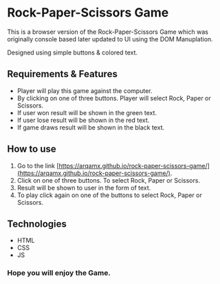 # Rock-Paper-Scissors Game

This is a browser version of the Rock-Paper-Scissors Game which was originally console based later updated to UI using the DOM Manuplation.

Designed using simple buttons & colored text.





## Requirements & Features

- Player will play this game against the computer.
- By clicking on one of three buttons. Player will select Rock, Paper or Scissors.
- If user won result will be shown in the green text.
- If user lose result will be shown in the red text.
- If game draws result will be shown in the black text.




## How to use
1. Go to the link [https://arqamx.github.io/rock-paper-scissors-game/](https://arqamx.github.io/rock-paper-scissors-game/).
2. Click on one of three buttons. To select Rock, Paper or Scissors.
3. Result will be shown to user in the form of text.
5. To play click again on one of the buttons to select Rock, Paper or Scissors.

## Technologies
* HTML
* CSS
* JS


### Hope you will enjoy the Game.
